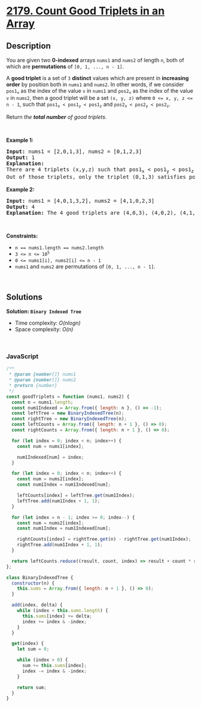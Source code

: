 # [2179. Count Good Triplets in an Array](https://leetcode.com/problems/count-good-triplets-in-an-array)

## Description

<div class="elfjS" data-track-load="description_content"><p>You are given two <strong>0-indexed</strong> arrays <code>nums1</code> and <code>nums2</code> of length <code>n</code>, both of which are <strong>permutations</strong> of <code>[0, 1, ..., n - 1]</code>.</p>

<p>A <strong>good triplet</strong> is a set of <code>3</code> <strong>distinct</strong> values which are present in <strong>increasing order</strong> by position both in <code>nums1</code> and <code>nums2</code>. In other words, if we consider <code>pos1<sub>v</sub></code> as the index of the value <code>v</code> in <code>nums1</code> and <code>pos2<sub>v</sub></code> as the index of the value <code>v</code> in <code>nums2</code>, then a good triplet will be a set <code>(x, y, z)</code> where <code>0 &lt;= x, y, z &lt;= n - 1</code>, such that <code>pos1<sub>x</sub> &lt; pos1<sub>y</sub> &lt; pos1<sub>z</sub></code> and <code>pos2<sub>x</sub> &lt; pos2<sub>y</sub> &lt; pos2<sub>z</sub></code>.</p>

<p>Return <em>the <strong>total number</strong> of good triplets</em>.</p>

<p>&nbsp;</p>
<p><strong class="example">Example 1:</strong></p>

<pre><strong>Input:</strong> nums1 = [2,0,1,3], nums2 = [0,1,2,3]
<strong>Output:</strong> 1
<strong>Explanation:</strong> 
There are 4 triplets (x,y,z) such that pos1<sub>x</sub> &lt; pos1<sub>y</sub> &lt; pos1<sub>z</sub>. They are (2,0,1), (2,0,3), (2,1,3), and (0,1,3). 
Out of those triplets, only the triplet (0,1,3) satisfies pos2<sub>x</sub> &lt; pos2<sub>y</sub> &lt; pos2<sub>z</sub>. Hence, there is only 1 good triplet.
</pre>

<p><strong class="example">Example 2:</strong></p>

<pre><strong>Input:</strong> nums1 = [4,0,1,3,2], nums2 = [4,1,0,2,3]
<strong>Output:</strong> 4
<strong>Explanation:</strong> The 4 good triplets are (4,0,3), (4,0,2), (4,1,3), and (4,1,2).
</pre>

<p>&nbsp;</p>
<p><strong>Constraints:</strong></p>

<ul>
	<li><code>n == nums1.length == nums2.length</code></li>
	<li><code>3 &lt;= n &lt;= 10<sup>5</sup></code></li>
	<li><code>0 &lt;= nums1[i], nums2[i] &lt;= n - 1</code></li>
	<li><code>nums1</code> and <code>nums2</code> are permutations of <code>[0, 1, ..., n - 1]</code>.</li>
</ul>
</div>

<p>&nbsp;</p>

## Solutions

**Solution: `Binary Indexed Tree`**

- Time complexity: <em>O(nlogn)</em>
- Space complexity: <em>O(n)</em>

<p>&nbsp;</p>

### **JavaScript**

```js
/**
 * @param {number[]} nums1
 * @param {number[]} nums2
 * @return {number}
 */
const goodTriplets = function (nums1, nums2) {
  const n = nums1.length;
  const num1Indexed = Array.from({ length: n }, () => -1);
  const leftTree = new BinaryIndexedTree(n);
  const rightTree = new BinaryIndexedTree(n);
  const leftCounts = Array.from({ length: n + 1 }, () => 0);
  const rightCounts = Array.from({ length: n + 1 }, () => 0);

  for (let index = 0; index < n; index++) {
    const num = nums1[index];

    num1Indexed[num] = index;
  }

  for (let index = 0; index < n; index++) {
    const num = nums2[index];
    const num1Index = num1Indexed[num];

    leftCounts[index] = leftTree.get(num1Index);
    leftTree.add(num1Index + 1, 1);
  }

  for (let index = n - 1; index >= 0; index--) {
    const num = nums2[index];
    const num1Index = num1Indexed[num];

    rightCounts[index] = rightTree.get(n) - rightTree.get(num1Index);
    rightTree.add(num1Index + 1, 1);
  }

  return leftCounts.reduce((result, count, index) => result + count * rightCounts[index], 0);
};

class BinaryIndexedTree {
  constructor(n) {
    this.sums = Array.from({ length: n + 1 }, () => 0);
  }

  add(index, delta) {
    while (index < this.sums.length) {
      this.sums[index] += delta;
      index += index & -index;
    }
  }

  get(index) {
    let sum = 0;

    while (index > 0) {
      sum += this.sums[index];
      index -= index & -index;
    }

    return sum;
  }
}
```
